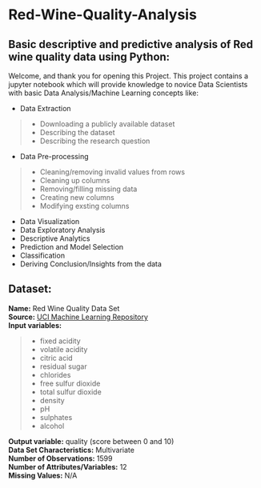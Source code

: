# Red-Wine-Quality-Analysis
## Basic descriptive and predictive analysis of Red wine quality data using Python:

Welcome, and thank you for opening this Project. This project contains a jupyter notebook which will provide knowledge to novice Data Scientists with basic Data Analysis/Machine Learning concepts like:

- Data Extraction
> - Downloading a publicly available dataset
> - Describing the dataset
> - Describing the research question
- Data Pre-processing
> - Cleaning/removing invalid values from rows
> - Cleaning up columns
> - Removing/filling missing data
> - Creating new columns
> - Modifying exsting columns
- Data Visualization
- Data Exploratory Analysis
- Descriptive Analytics
- Prediction and Model Selection
- Classification
- Deriving Conclusion/Insights from the data


## Dataset:
__Name:__ Red Wine Quality Data Set<br/>
__Source:__ [UCI Machine Learning Repository](https://archive.ics.uci.edu/ml/datasets/wine+quality)<br/>
__Input variables:__
> - fixed acidity
> - volatile acidity
> - citric acid
> - residual sugar
> - chlorides
> - free sulfur dioxide
> - total sulfur dioxide
> - density
> - pH
> - sulphates
> - alcohol<br/>

__Output variable:__ quality (score between 0 and 10)<br/>
__Data Set Characteristics:__ Multivariate<br/>
__Number of Observations:__ 1599<br/>
__Number of Attributes/Variables:__ 12<br/>
__Missing Values:__ N/A<br/>

